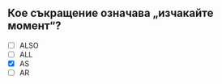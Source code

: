 ## Кое съкращение означава „изчакайте момент“?

<!-- Верният отговор е отбелязан с [X] -->

- [ ] ALSO
- [ ] ALL
- [X] AS
- [ ] AR
